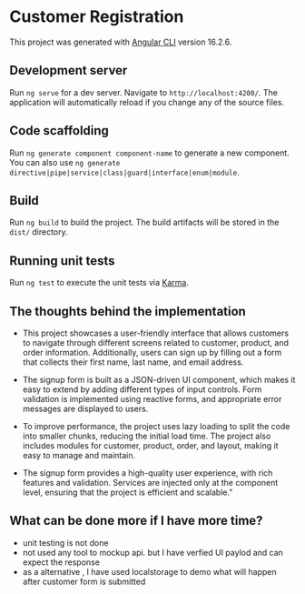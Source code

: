 # Customer Registration

This project was generated with [Angular CLI](https://github.com/angular/angular-cli) version 16.2.6.

## Development server

Run `ng serve` for a dev server. Navigate to `http://localhost:4200/`. The application will automatically reload if you change any of the source files.

## Code scaffolding

Run `ng generate component component-name` to generate a new component. You can also use `ng generate directive|pipe|service|class|guard|interface|enum|module`.

## Build

Run `ng build` to build the project. The build artifacts will be stored in the `dist/` directory.

## Running unit tests

Run `ng test` to execute the unit tests via [Karma](https://karma-runner.github.io).

## The thoughts behind the implementation
- This project showcases a user-friendly interface that allows customers to navigate through different screens related to customer, product, and order information. Additionally, users can sign up by filling out a form that collects their first name, last name, and email address.

-  The signup form is built as a JSON-driven UI component, which makes it easy to extend by adding different types of input controls. Form validation is implemented using reactive forms, and appropriate error messages are displayed to users.

-  To improve performance, the project uses lazy loading to split the code into smaller chunks, reducing the initial load time. The project also includes modules for customer, product, order, and layout, making it easy to manage and maintain.

-  The signup form provides a high-quality user experience, with rich features and validation. Services are injected only at the component level, ensuring that the project is efficient and scalable."


## What can be done more if I have more time?

- unit testing is not done
- not used any tool to mockup api. but I have verfied UI paylod and can expect the response
- as a alternative , I have used localstorage to demo what will happen after customer form is submitted
